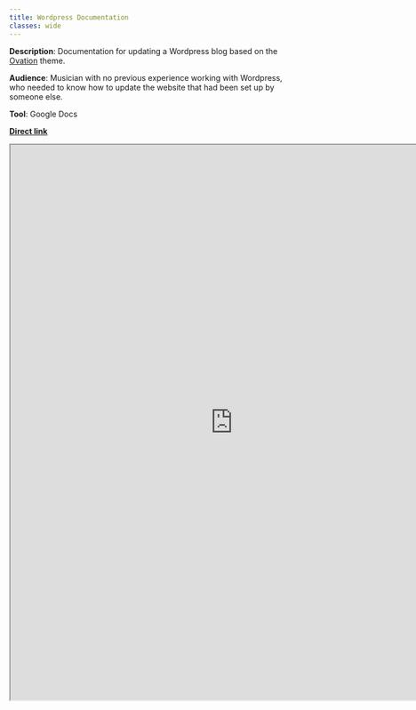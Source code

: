 ```yaml
---
title: Wordpress Documentation
classes: wide
---
```


**Description**: Documentation for updating a Wordpress blog based on the [Ovation](https://wordpress.com/theme/ovation) theme.

**Audience**: Musician with no previous experience working with Wordpress, who needed to know how to update the website that had been set up by someone else.

**Tool**: Google Docs

**[Direct link](https://docs.google.com/document/d/1wlkBTq6Rwg1tMQiab-yj6OGgkGLaWiQGeYRr8jmjg6E/edit?usp=sharing)**

<iframe width="800" height="1000" src="https://docs.google.com/document/d/e/2PACX-1vTBHsSCUqvzmpUQG07ykPiHJ-qCx5T3UYEgqxY9jUDUk_vWfw5HiubNyAdZYWyzZv0EAD38pTlNfsKd/pub?embedded=true"></iframe>
